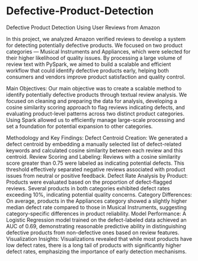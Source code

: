 # Defective-Product-Detection
Defective Product Detection Using User Reviews from Amazon

In this project, we analyzed Amazon verified reviews to develop a system for detecting potentially defective products. We focused on two product categories — Musical Instruments and Appliances, which were selected for their higher likelihood of quality issues. By processing a large volume of review text with PySpark, we aimed to build a scalable and efficient workflow that could identify defective products early, helping both consumers and vendors improve product satisfaction and quality control.

Main Objectives: Our main objective was to create a scalable method to identify potentially defective products through textual review analysis. We focused on cleaning and preparing the data for analysis, developing a cosine similarity scoring approach to flag reviews indicating defects, and evaluating product-level patterns across two distinct product categories. Using Spark allowed us to efficiently manage large-scale processing and set a foundation for potential expansion to other categories.

Methodology and Key Findings:
Defect Centroid Creation: We generated a defect centroid by embedding a manually selected list of defect-related keywords and calculated cosine similarity between each review and this centroid.
Review Scoring and Labeling: Reviews with a cosine similarity score greater than 0.75 were labeled as indicating potential defects. This threshold effectively separated negative reviews associated with product issues from neutral or positive feedback.
Defect Rate Analysis by Product: Products were evaluated based on the proportion of defect-flagged reviews. Several products in both categories exhibited defect rates exceeding 10%, indicating potential quality concerns.
Category Differences: On average, products in the Appliances category showed a slightly higher median defect rate compared to those in Musical Instruments, suggesting category-specific differences in product reliability.
Model Performance: A Logistic Regression model trained on the defect-labeled data achieved an AUC of 0.69, demonstrating reasonable predictive ability in distinguishing defective products from non-defective ones based on review features.
Visualization Insights: Visualizations revealed that while most products have low defect rates, there is a long tail of products with significantly higher defect rates, emphasizing the importance of early detection mechanisms.

